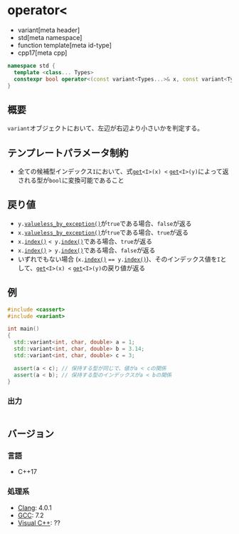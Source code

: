 # operator<
* variant[meta header]
* std[meta namespace]
* function template[meta id-type]
* cpp17[meta cpp]

```cpp
namespace std {
  template <class... Types>
  constexpr bool operator<(const variant<Types...>& x, const variant<Types...>& y);
}
```

## 概要
`variant`オブジェクトにおいて、左辺が右辺より小さいかを判定する。


## テンプレートパラメータ制約
- 全ての候補型インデックス`I`において、式[`get`](get.md)`<I>(x) <` [`get`](get.md)`<I>(y)`によって返される型が`bool`に変換可能であること


## 戻り値
- `y.`[`valueless_by_exception()`](valueless_by_exception.md)が`true`である場合、`false`が返る
- `x.`[`valueless_by_exception()`](valueless_by_exception.md)が`true`である場合、`true`が返る
- `x.`[`index()`](index.md) `< y.`[`index()`](index.md)である場合、`true`が返る
- `x.`[`index()`](index.md) `> y.`[`index()`](index.md)である場合、`false`が返る
- いずれでもない場合 (`x.`[`index()`](index.md) `== y.`[`index()`](index.md))、そのインデックス値を`I`として、[`get`](get.md)`<I>(x) <` [`get`](get.md)`<I>(y)`の戻り値が返る


## 例
```cpp example
#include <cassert>
#include <variant>

int main()
{
  std::variant<int, char, double> a = 1;
  std::variant<int, char, double> b = 3.14;
  std::variant<int, char, double> c = 3;

  assert(a < c); // 保持する型が同じで、値がa < cの関係
  assert(a < b); // 保持する型のインデックスがa < bの関係
}
```

### 出力
```
```

## バージョン
### 言語
- C++17

### 処理系
- [Clang](/implementation.md#clang): 4.0.1
- [GCC](/implementation.md#gcc): 7.2
- [Visual C++](/implementation.md#visual_cpp): ??

